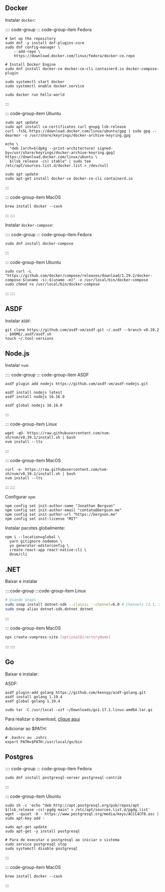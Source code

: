 ## Docker

Instalar `docker`:

:::: code-group
::: code-group-item Fedora
```shell
# Set up the repository
sudo dnf -y install dnf-plugins-core
sudo dnf config-manager \
    --add-repo \
    https://download.docker.com/linux/fedora/docker-ce.repo

# Install Docker Engine
sudo dnf install docker-ce docker-ce-cli containerd.io docker-compose-plugin

sudo systemctl start docker
sudo systemctl enable docker.service

sudo docker run hello-world
```
:::

::: code-group-item Ubuntu
```shell
sudo apt update
sudo apt install ca-certificates curl gnupg lsb-release
curl -fsSL https://download.docker.com/linux/ubuntu/gpg | sudo gpg --dearmor -o /usr/share/keyrings/docker-archive-keyring.gpg

echo \
  "deb [arch=$(dpkg --print-architecture) signed-by=/usr/share/keyrings/docker-archive-keyring.gpg] https://download.docker.com/linux/ubuntu \
  $(lsb_release -cs) stable" | sudo tee /etc/apt/sources.list.d/docker.list > /dev/null

sudo apt update
sudo apt-get install docker-ce docker-ce-cli containerd.io
```
:::

::: code-group-item MacOS
```shell
brew install docker --cask
```
:::
::::

Instalar `docker-compose`:

:::: code-group
::: code-group-item Fedora
```shell
sudo dnf install docker-compose
```
:::

::: code-group-item Ubuntu
```shell
sudo curl -L "https://github.com/docker/compose/releases/download/1.29.2/docker-compose-$(uname -s)-$(uname -m)" -o /usr/local/bin/docker-compose
sudo chmod +x /usr/local/bin/docker-compose
```
:::
::::

## ASDF

Instalar `ASDF`:

```shell
git clone https://github.com/asdf-vm/asdf.git ~/.asdf --branch v0.10.2
. $HOME/.asdf/asdf.sh
touch ~/.tool-versions
```

## Node.js

Instalar `nvm`:

:::: code-group
::: code-group-item ASDF
```shell
asdf plugin add nodejs https://github.com/asdf-vm/asdf-nodejs.git

asdf install nodejs latest
asdf install nodejs 16.16.0

asdf global nodejs 16.16.0
```
:::

::: code-group-item Linux
```shell
wget -qO- https://raw.githubusercontent.com/nvm-sh/nvm/v0.39.1/install.sh | bash
nvm install --lts
```
:::

::: code-group-item MacOS
```shell
curl -o- https://raw.githubusercontent.com/nvm-sh/nvm/v0.39.1/install.sh | bash
nvm install --lts
```
:::
::::

Configurar `npm`:

```shell
npm config set init-author-name "Jonathan Bergson"
npm config set init-author-email "contato@bergson.me"
npm config set init-author-url "https://bergson.me"
npm config set init-license "MIT"
```

Instalar pacotes globalmente:

```shell
npm i --location=global \
  yarn gitignore nodemon \
  yo generator-editorconfig \
  create-react-app react-native-cli \
  @vue/cli
```

## .NET

Baixar e instalar

::::code-group
:::code-group-item Linux
```bash
# Usando Snaps
sudo snap install dotnet-sdk --classic --channel=6.0 # Channels [3.1, 5.0, 6.0]
sudo snap alias dotnet-sdk.dotnet dotnet
```
:::

::: code-group-item MacOS
```bash
npx create-vuepress-site [optionalDirectoryName]
```
:::
::::

## Go

Baixar e instalar:

ASDF:

```shell
asdf plugin-add golang https://github.com/kennyp/asdf-golang.git
asdf install golang 1.19.4 
asdf global golang 1.19.4
```

``` shell
sudo tar -C /usr/local -xzf ~/Downloads/go1.17.1.linux-amd64.tar.gz
```

Para realizar o download, [clique aqui](https://golang.org/dl)

Adicionar ao $PATH:

```shell
# .bashrc ou .zshrc
export PATH=$PATH:/usr/local/go/bin
```

## Postgres

:::: code-group
::: code-group-item Fedora
```shell
sudo dnf install postgresql-server postgresql-contrib
```
:::

::: code-group-item Ubuntu
```shell
sudo sh -c 'echo "deb http://apt.postgresql.org/pub/repos/apt $(lsb_release -cs)-pgdg main" > /etc/apt/sources.list.d/pgdg.list'
wget --quiet -O - https://www.postgresql.org/media/keys/ACCC4CF8.asc | sudo apt-key add -

sudo apt-get update
sudo apt-get -y install postgresql

# Para de executar o postgresql ao iniciar o sistema
sudo service postgresql stop
sudo systemctl disable postgresql
```
:::

::: code-group-item MacOS
```shell
brew install docker --cask
```
:::
